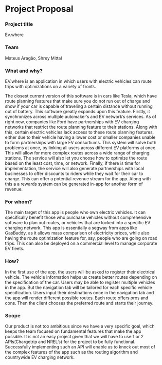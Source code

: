 # Project Proposal
### Project title
Ev.where
### Team
Mateus Aragão, Shrey Mittal
### What and why?
EV.where is an application in which users with electric vehicles can route trips with optimizations on a variety of fronts.

The closest current version of this software is in cars like Tesla, which have route planning features that make sure you do not run out of charge and show if your car is capable of traveling a certain distance without running out of battery. This software greatly expands upon this feature. Firstly, it synchronizes across multiple automaker’s and EV network’s services. As of right now, companies like Ford have partnerships with EV charging networks that restrict the route planning feature to their stations. Along with this, certain electric vehicles lack access to these route planning features, either due to their vehicle having a lower cost or smaller companies unable to form partnerships with large EV consortiums. This system will solve both problems at once, by linking all users across different EV platforms at once. This will allow for more complex routes across a wide range of charging stations. The service will also let you choose how to optimize the route based on the least cost, time, or network. Finally, if there is time for implementation, the service will also generate partnerships with local businesses to offer discounts to riders while they wait for their car to charge. This can offer a potential revenue stream for the app. Along with this a 
a rewards system can be generated in-app for another form of revenue.

### For whom?
The main target of this app is people who own electric vehicles. It can specifically benefit those who purchase vehicles without comprehensive software to plan out routes, or vehicles that are locked into a specific EV charging network. This app is essentially a segway from apps like GasBuddy, as it allows mass comparison of electricity prices, while also having the route optimization feature for, say, people who are going on road trips. This can also be deployed on a commercial level to manage corporate EV fleets.

### How?
In the first use of the app, the users will be asked to register their electrical vehicle. The vehicle information helps us create better routes depending on the specification of the car. Users may be able to register multiple vehicles in the app. But the navigation tab will be tailored for each specific vehicle specification. Users input their destinations once in the navigation tab and the app will render different possible routes. Each route offers pros and cons. Then the client chooses the preferred route and starts their journey. 


### Scope
Our product is not too ambitious since we have a very specific goal, which keeps the team focused on fundamental features that make the app possible. It is not an easy project given that we will have to use 1 or 2 APIs(Chargetrip and NREL’s) for the project to be fully functional. Successfully implementing such an API will enable us to knock out most of the complex features of the app such as the routing algorithm and countrywide EV charging network. 